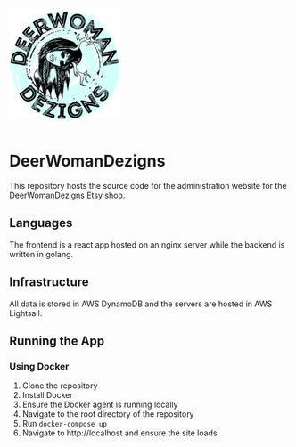 <img src="web/src/assets/logo.png" alt="logo" width="200"/>
<br /><br />

# DeerWomanDezigns
This repository hosts the source code for the administration website for the [DeerWomanDezigns Etsy shop](https://www.etsy.com/shop/DeerwomanDezigns).

## Languages
The frontend is a react app hosted on an nginx server while the backend is written in golang.

## Infrastructure
All data is stored in AWS DynamoDB and the servers are hosted in AWS Lightsail.

## Running the App

### Using Docker
1. Clone the repository
2. Install Docker
3. Ensure the Docker agent is running locally
4. Navigate to the root directory of the repository
5. Run `docker-compose up`
6. Navigate to http://localhost and ensure the site loads
